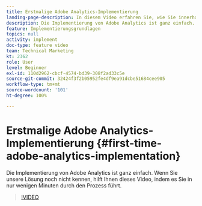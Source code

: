 ```yaml
---
title: Erstmalige Adobe Analytics-Implementierung
landing-page-description: In diesem Video erfahren Sie, wie Sie innerhalb weniger Minuten mit Adobe Analytics-Daten arbeiten können.
description: Die Implementierung von Adobe Analytics ist ganz einfach. Wenn Sie unsere Lösung noch nicht kennen, hilft Ihnen dieses Video, indem es Sie in nur wenigen Minuten durch den Prozess führt.
feature: Implementierungsgrundlagen
topics: null
activity: implement
doc-type: feature video
team: Technical Marketing
kt: 2362
role: User
level: Beginner
exl-id: 110d2962-cbcf-4574-bd39-308f2ad33c5e
source-git-commit: 32424f3f2b05952fe4df9ea91dcbe51684cee905
workflow-type: tm+mt
source-wordcount: '101'
ht-degree: 100%

---
```


# Erstmalige Adobe Analytics-Implementierung {#first-time-adobe-analytics-implementation}

Die Implementierung von Adobe Analytics ist ganz einfach. Wenn Sie unsere Lösung noch nicht kennen, hilft Ihnen dieses Video, indem es Sie in nur wenigen Minuten durch den Prozess führt.

>[!VIDEO](https://video.tv.adobe.com/v/25456/?quality=12)
